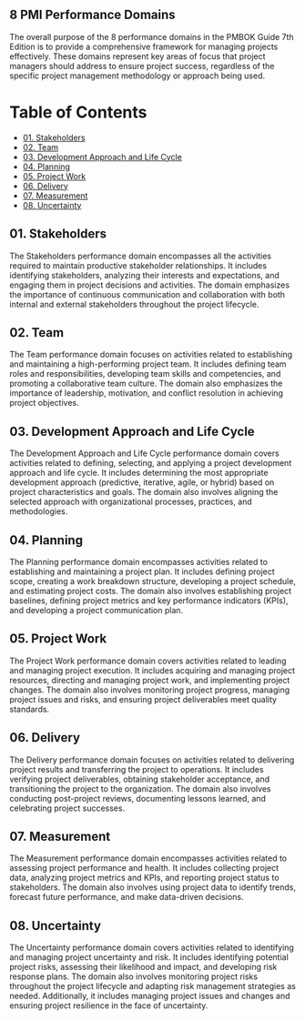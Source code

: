 ## 8 PMI Performance Domains 

The overall purpose of the 8 performance domains in the PMBOK Guide 7th Edition is to provide a comprehensive framework for managing projects effectively. These domains represent key areas of focus that project managers should address to ensure project success, regardless of the specific project management methodology or approach being used.

# Table of Contents
- [01. Stakeholders](#01-stakeholders)
- [02. Team](#02-team)
- [03. Development Approach and Life Cycle](#03-development-approach-and-life-cycle)
- [04. Planning](#04-planning)
- [05. Project Work](#05-project-work)
- [06. Delivery](#06-delivery)
- [07. Measurement](#07-measurement)
- [08. Uncertainty](#08-uncertainty)

## 01. Stakeholders
The Stakeholders performance domain encompasses all the activities required to maintain productive stakeholder relationships. It includes identifying stakeholders, analyzing their interests and expectations, and engaging them in project decisions and activities. The domain emphasizes the importance of continuous communication and collaboration with both internal and external stakeholders throughout the project lifecycle.

## 02. Team
The Team performance domain focuses on activities related to establishing and maintaining a high-performing project team. It includes defining team roles and responsibilities, developing team skills and competencies, and promoting a collaborative team culture. The domain also emphasizes the importance of leadership, motivation, and conflict resolution in achieving project objectives.

## 03. Development Approach and Life Cycle
The Development Approach and Life Cycle performance domain covers activities related to defining, selecting, and applying a project development approach and life cycle. It includes determining the most appropriate development approach (predictive, iterative, agile, or hybrid) based on project characteristics and goals. The domain also involves aligning the selected approach with organizational processes, practices, and methodologies.

## 04. Planning
The Planning performance domain encompasses activities related to establishing and maintaining a project plan. It includes defining project scope, creating a work breakdown structure, developing a project schedule, and estimating project costs. The domain also involves establishing project baselines, defining project metrics and key performance indicators (KPIs), and developing a project communication plan.

## 05. Project Work
The Project Work performance domain covers activities related to leading and managing project execution. It includes acquiring and managing project resources, directing and managing project work, and implementing project changes. The domain also involves monitoring project progress, managing project issues and risks, and ensuring project deliverables meet quality standards.

## 06. Delivery
The Delivery performance domain focuses on activities related to delivering project results and transferring the project to operations. It includes verifying project deliverables, obtaining stakeholder acceptance, and transitioning the project to the organization. The domain also involves conducting post-project reviews, documenting lessons learned, and celebrating project successes.

## 07. Measurement
The Measurement performance domain encompasses activities related to assessing project performance and health. It includes collecting project data, analyzing project metrics and KPIs, and reporting project status to stakeholders. The domain also involves using project data to identify trends, forecast future performance, and make data-driven decisions.

## 08. Uncertainty
The Uncertainty performance domain covers activities related to identifying and managing project uncertainty and risk. It includes identifying potential project risks, assessing their likelihood and impact, and developing risk response plans. The domain also involves monitoring project risks throughout the project lifecycle and adapting risk management strategies as needed. Additionally, it includes managing project issues and changes and ensuring project resilience in the face of uncertainty.